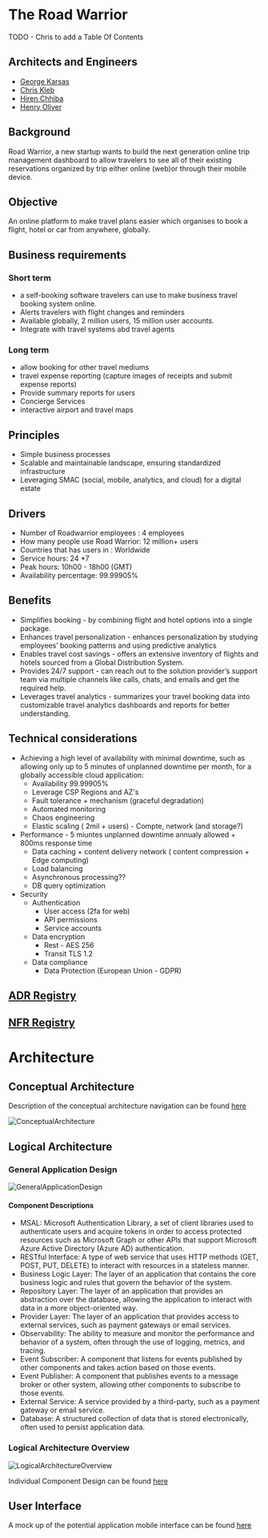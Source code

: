 # The Road Warrior 

TODO - Chris to add a Table Of Contents

## Architects and Engineers

- [George Karsas](www.linkedin.com/in/george-karsas-5591816b)
- [Chris Kleb](https://za.linkedin.com/in/chris-kleb-75738218)
- [Hiren Chhiba](https://www.linkedin.com/in/hiren-c-24a2601/)
- [Henry Oliver](https://za.linkedin.com/in/henry-oliver-6263356)

## Background

Road Warrior, a new startup wants to build the next generation online trip management dashboard to allow travelers to see all of their existing reservations organized by trip either online (web)or through their mobile device.

## Objective

An online platform to make travel plans easier which organises to book a flight, hotel or car from anywhere, globally.

## Business requirements
### Short term
- a self-booking software travelers can use to make business travel booking system online.
- Alerts travelers with flight changes and reminders
- Available globally, 2 million users, 15 million user accounts.
- Integrate with travel systems abd travel agents

### Long term
- allow booking for other travel mediums
- travel expense reporting (capture images of receipts and submit expense reports)
- Provide summary reports for users
- Concierge Services
- interactive airport and travel maps

## Principles
- Simple business processes
- Scalable and maintainable landscape, ensuring standardized infrastructure
- Leveraging SMAC (social, mobile, analytics, and cloud)  for a digital estate

## Drivers

- Number of Roadwarrior employees : 4 employees
- How many people use Road Warrior: 12 million+ users
- Countries that has users in : Worldwide
- Service hours: 24 *7
- Peak hours: 10h00 - 18h00 (GMT)
- Availability percentage: 99.99905%
## Benefits
- Simplifies booking - by combining flight and hotel options into a single package.
- Enhances travel personalization - enhances personalization by studying employees’ booking patterns and using predictive analytics
- Enables travel cost savings -  offers an extensive inventory of flights and hotels sourced from a Global Distribution System.
- Provides 24/7 support - can reach out to the solution provider’s support team via multiple channels like calls, chats, and emails and get the required help.
- Leverages travel analytics - summarizes your travel booking data into customizable travel analytics dashboards and reports for better understanding.

## Technical considerations 

- Achieving a high level of availability with minimal downtime, such as allowing only up to 5 minutes of unplanned downtime per month, for a globally accessible cloud application:
    - Availability 99.99905%
    - Leverage CSP Regions and AZ's
    - Fault tolerance + mechanism (graceful degradation)
    - Automated monitoring
    - Chaos engineering
    - Elastic scaling ( 2mil + users) - Compte, network (and storage?)
- Performance - 5 miuntes unplanned downtime annualy allowed + 800ms response time
    - Data caching + content delivery network ( content compression + Edge computing)
    - Load balancing
    - Asynchronous processing??
    - DB query optimization
- Security
    - Authentication
        - User access (2fa for web)
        - API permissions
        - Service accounts
    - Data encryption
        - Rest - AES 256
        - Transit TLS 1.2
    - Data compliance
        - Data Protection (European Union - GDPR)

## [ADR Registry](./Docs/ADR_Registry.md)
## [NFR Registry](./Docs/NFR_Registry.md)

# Architecture 

## Conceptual Architecture

Description of the conceptual architecture navigation can be found [here](./Conceptual%20Architecture/ConceptualArchitectureDescription.md)

![ConceptualArchitecture](./Conceptual%20Architecture/Conceptual_Architecture.jpg)

## Logical Architecture

### General Application Design 

![GeneralApplicationDesign](./Logical%20Architecture/General_Application_Design.jpg)

#### Component Descriptions

- MSAL: Microsoft Authentication Library, a set of client libraries used to authenticate users and acquire tokens in order to access protected resources such as Microsoft Graph or other APIs that support Microsoft Azure Active Directory (Azure AD) authentication.
- RESTful Interface: A type of web service that uses HTTP methods (GET, POST, PUT, DELETE) to interact with resources in a stateless manner.
- Business Logic Layer: The layer of an application that contains the core business logic and rules that govern the behavior of the system.
- Repository Layer: The layer of an application that provides an abstraction over the database, allowing the application to interact with data in a more object-oriented way.
- Provider Layer: The layer of an application that provides access to external services, such as payment gateways or email services.
- Observability: The ability to measure and monitor the performance and behavior of a system, often through the use of logging, metrics, and tracing.
- Event Subscriber: A component that listens for events published by other components and takes action based on those events.
- Event Publisher: A component that publishes events to a message broker or other system, allowing other components to subscribe to those events.
- External Service: A service provided by a third-party, such as a payment gateway or email service.
- Database: A structured collection of data that is stored electronically, often used to persist application data.

### Logical Architecture Overview 

![LogicalArchitectureOverview](./Logical%20Architecture/Logical_Architecture.jpg)

Individual Component Design can be found [here](./Logical%20Architecture/Individual%20Components/IndividualComponents.md)

## User Interface

A mock up of the potential application mobile interface can be found [here](./User%20Interface%20Design/interfaceDesign.md)